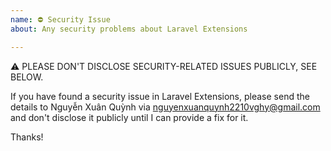```yaml
---
name: ⛔ Security Issue
about: Any security problems about Laravel Extensions

---
```


⚠ PLEASE DON'T DISCLOSE SECURITY-RELATED ISSUES PUBLICLY, SEE BELOW.

If you have found a security issue in Laravel Extensions, please send the details to Nguyễn Xuân Quỳnh via [nguyenxuanquynh2210vghy@gmail.com](mailto:nguyenxuanquynh2210vghy@gmail.com) and don't disclose it publicly until I can provide a
fix for it.

Thanks!
